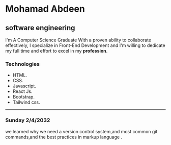 # Mohamad Abdeen

## software engineering

I'm A Computer Science Graduate With a proven ability to collaborate effectively, I
specialize in Front-End Development and I'm willing to dedicate my full time and effort
to excel in my **profession**.

### Technologies

- HTML.
- CSS.
- Javascript.
- React Js.
- Bootstrap.
- Tailwind css.

---

### Sunday 2/4/2032

we learned why we need a version control system,and most common git commands,and the best practices in markup language .
